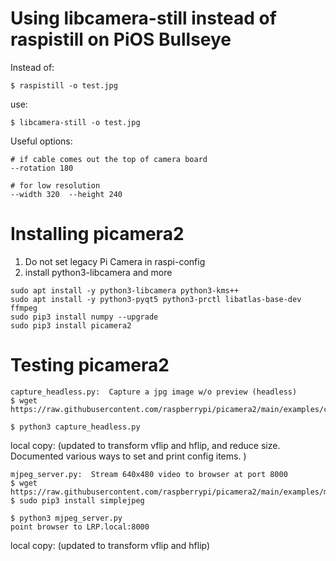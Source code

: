 # Using libcamera-still instead of raspistill on PiOS Bullseye

Instead of:
```
$ raspistill -o test.jpg
```
use:
```
$ libcamera-still -o test.jpg
```

Useful options:
```
# if cable comes out the top of camera board
--rotation 180

# for low resolution
--width 320  --height 240
```


# Installing picamera2
1) Do not set  legacy Pi Camera in raspi-config
2) install python3-libcamera and more
```
sudo apt install -y python3-libcamera python3-kms++
sudo apt install -y python3-pyqt5 python3-prctl libatlas-base-dev ffmpeg
sudo pip3 install numpy --upgrade
sudo pip3 install picamera2
```

# Testing picamera2

```
capture_headless.py:  Capture a jpg image w/o preview (headless)
$ wget https://raw.githubusercontent.com/raspberrypi/picamera2/main/examples/capture_headless.py

$ python3 capture_headless.py
```
local copy: (updated to transform vflip and hflip, and reduce size.  Documented various ways to set and print config items. )

```
mjpeg_server.py:  Stream 640x480 video to browser at port 8000
$ wget https://raw.githubusercontent.com/raspberrypi/picamera2/main/examples/mjpeg_server.py
$ sudo pip3 install simplejpeg

$ python3 mjpeg_server.py
point browser to LRP.local:8000
```
local copy: (updated to transform vflip and hflip)


